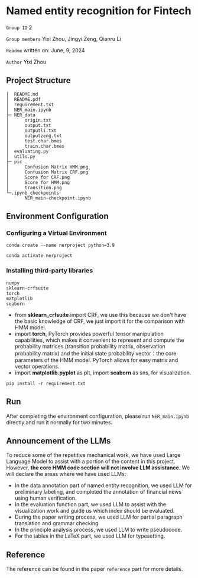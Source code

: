 #  Named entity recognition for Fintech 

`Group ID` 2

`Group members` Yixi Zhou, Jingyi Zeng, Qianru Li

`Readme` written on: June, 9, 2024

`Author` Yixi Zhou

## Project Structure

```
│  README.md
│  README.pdf
│  requirement.txt
│  NER_main.ipynb
├─ NER_data
│      origin.txt
│      output.txt
│      outputli.txt
│      outputzeng.txt
│      test.char.bmes
│      train.char.bmes
│  evaluating.py 
│  utils.py
├─ pic
│  	   Confusion Matrix HMM.png
│  	   Confusion Matrix CRF.png
│  	   Score for CRF.png
│  	   Score for HMM.png
│  	   transition.png
└─.ipynb_checkpoints
       NER_main-checkpoint.ipynb
```



## Environment Configuration

### Configuring a Virtual Environment

```
conda create --name nerproject python=3.9
```

```
conda activate nerproject
```

### Installing third-party libraries

```
numpy
sklearn-crfsuite
torch
matplotlib
seaborn
```

- from **sklearn_crfsuite** import CRF, we use this because we don't have the basic knowledge of CRF, we just import it for the comparison with HMM model.
- import **torch**, PyTorch provides powerful tensor manipulation capabilities, which makes it convenient to represent and compute the probability matrices (transition probability matrix, observation probability matrix) and the initial state probability vector：the core parameters of the HMM model. PyTorch allows for easy matrix and vector operations.
- import **matplotlib.pyplot** as plt, import **seaborn** as sns, for visualization.

```
pip install -r requirement.txt
```

## Run

After completing the environment configuration, please run `NER_main.ipynb` directly and run it normally for two minutes.

## Announcement of the LLMs

To reduce some of the repetitive mechanical work, we have used Large Language Model to assist with a portion of the content in this project. However, **the core HMM code section will not involve LLM assistance**. We will declare the areas where we have used LLMs:

- In the data annotation part of named entity recognition, we used LLM for preliminary labeling, and completed the annotation of financial news using human verification.
- In the evaluation function part, we used LLM to assist with the visualization work and guide us which index should be evaluated.
- During the paper writing process, we used LLM for partial paragraph translation and grammar checking.
- In the principle analysis process, we used LLM to write pseudocode.
- For the tables in the LaTeX part, we used LLM for typesetting.



## Reference

The reference can be found in the paper `reference` part for more details.